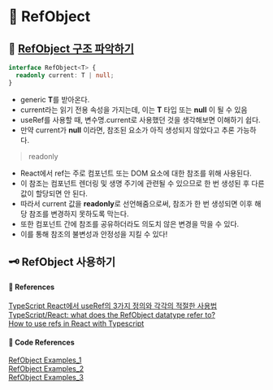 # 🌟 RefObject

## 🦴 [RefObject 구조 파악하기](https://github.com/DefinitelyTyped/DefinitelyTyped/blob/813a8799e465a7d5f0d6776643f20f93681e85e4/types/react/index.d.ts#L84)

```ts
interface RefObject<T> {
  readonly current: T | null;
}
```

- generic **T**를 받아온다.
- current라는 읽기 전용 속성을 가지는데, 이는 **T** 타입 또는 **null** 이 될 수 있음
- useRef를 사용할 때, 변수명.current로 사용했던 것을 생각해보면 이해하기 쉽다.
- 만약 current가 **null** 이라면, 참조된 요소가 아직 생성되지 않았다고 추론 가능하다.

> readonly

- React에서 ref는 주로 컴포넌트 또는 DOM 요소에 대한 참조를 위해 사용된다.
- 이 참조는 컴포넌트 렌더링 및 생명 주기에 관련될 수 있으므로 한 번 생성된 후 다른 값이 할당되면 안 된다.
- 따라서 current 값을 **readonly**로 선언해줌으로써, 참조가 한 번 생성되면 이후 해당 참조를 변경하지 못하도록 막는다.
- 또한 컴포넌트 간에 참조를 공유하더라도 의도치 않은 변경을 막을 수 있다.
- 이를 통해 참조의 불변성과 안정성을 지킬 수 있다!

## 🗝️ RefObject 사용하기

#### 🔎 References

[TypeScript React에서 useRef의 3가지 정의와 각각의 적절한 사용법](https://driip.me/7126d5d5-1937-44a8-98ed-f9065a7c35b5) <br/>
[TypeScript/React: what does the RefObject<HTMLElement> datatype refer to?](https://stackoverflow.com/questions/71174649/typescript-react-what-does-the-refobjecthtmlelement-datatype-refer-to) <br/>
[How to use refs in React with Typescript](https://stackoverflow.com/questions/33796267/how-to-use-refs-in-react-with-typescript)

#### 🤖 Code References

[RefObject Examples_1](https://github.com/revoltchat/revite/blob/master/src/lib/TextAreaAutoSize.tsx) <br/>
[RefObject Examples_2](https://github.com/rick-you/remind/blob/master/packages/core/src/view/Mindmap.tsx) <br/>
[RefObject Examples_3](https://github.com/Anchor-Protocol/anchor-web-app/blob/master/app/src/%40libs/use-state-ref/index.ts)
